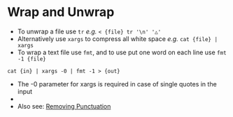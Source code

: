 # Wrap and Unwrap

- To unwrap a file use `tr` *e.g.* `< {file} tr '\n' '△'`
- Alternatively use `xargs` to compress all white space *e.g.* `cat {file} | xargs`
- To wrap a text file use `fmt`, and to use put one word on each line use `fmt -1 {file}`
```
cat {in} | xargs -0 | fmt -1 > {out}
```
- The -0 parameter for xargs is required in case of single quotes in the input
- 
- Also see: [Removing Punctuation](../../../../f/fd/fdf/fdf5c434d3dc3e429a5e6f6db35e97c6/)